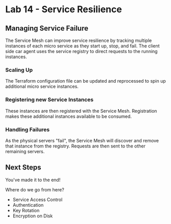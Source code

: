 # Lab 14 - Service Resilience

## Managing Service Failure

The Service Mesh can improve service resilience by tracking multiple instances of each micro service as they start up, stop, and fail. The client side car agent uses the service registry to direct requests to the running instances.

### Scaling Up

The Terraform configuration file can be updated and reprocessed to spin up additional micro service instances.

### Registering new Service Instances

These instances are then registered with the Service Mesh. Registration makes these additional instances available to be consumed.

### Handling Failures

As the physical servers "fail", the Service Mesh will discover and remove that instance from  the registry. Requests are then sent to the other remaining servers.

## Next Steps

You've made it to the end!

Where do we go from here?

* Service Access Control
* Authentication
* Key Rotation
* Encryption on Disk